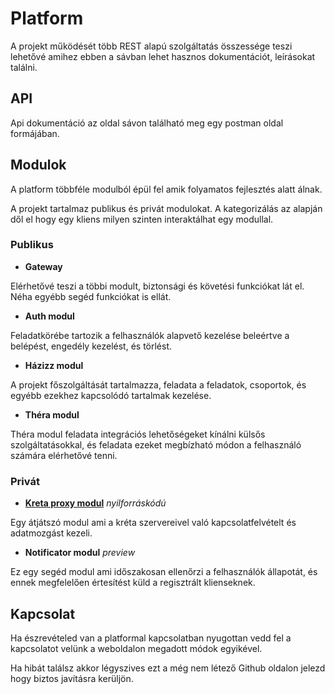  # Platform

A projekt működését több REST alapú szolgáltatás összessége teszi lehetővé amihez ebben a sávban lehet hasznos dokumentációt, leírásokat találni.

## API
Api dokumentáció az oldal sávon található meg egy postman oldal formájában.

## Modulok
A platform többféle modulból épül fel amik folyamatos fejlesztés alatt álnak. 

A projekt tartalmaz publikus és privát modulokat. A kategorizálás az alapján dől el hogy egy kliens milyen szinten interaktálhat egy modullal.

### Publikus

* **Gateway**

Elérhetővé teszi a többi modult, biztonsági és követési funkciókat lát el. Néha egyébb segéd funkciókat is ellát.

* **Auth modul**

Feladatkörébe tartozik a felhasználók alapvető kezelése beleértve a belépést, engedély kezelést, és törlést.

* **Házizz modul** 

A projekt főszolgáltását tartalmazza, feladata a feladatok, csoportok, és egyébb ezekhez kapcsolódó tartalmak kezelése.

* **Théra modul**

Théra modul feladata integrációs lehetőségeket kínálni külsős szolgáltatásokkal, és feladata ezeket megbízható módon a felhasználó számára elérhetővé tenni.

### Privát

* [**Kreta proxy modul**](https://github.com/hazizz/kreta-proxy) *nyilforráskódú*

Egy átjátszó modul ami a kréta szervereivel való kapcsolatfelvételt és adatmozgást kezeli.

* **Notificator modul** *preview*

Ez egy segéd modul ami időszakosan ellenőrzi a felhasználók állapotát, és ennek megfelelően értesítést küld a regisztrált klienseknek.



## Kapcsolat

Ha észrevételed van a platformal kapcsolatban nyugottan vedd fel a kapcsolatot velünk a weboldalon megadott módok egyikével.

Ha hibát találsz akkor légyszives ezt a még nem létező Github oldalon jelezd hogy biztos javításra kerüljön.